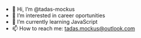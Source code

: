 - 👋 Hi, I’m @tadas-mockus
- 👀 I’m interested in career oportunities
- 🌱 I’m currently learning JavaScript
- 📫 How to reach me: tadas.mockus@outlook.com

<!---
tadas-mockus/tadas-mockus is a ✨ special ✨ repository because its `README.md` (this file) appears on your GitHub profile.
You can click the Preview link to take a look at your changes.
--->
